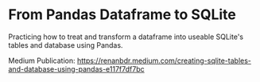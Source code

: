# From Pandas Dataframe to SQLite

Practicing how to treat and transform a dataframe into useable SQLite's tables and database using Pandas.

Medium Publication: https://renanbdr.medium.com/creating-sqlite-tables-and-database-using-pandas-e117f7df7bc
